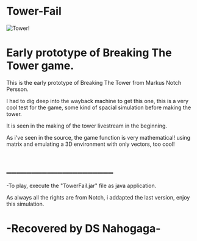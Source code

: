 # Tower-Fail
![Tower!](https://i.imgur.com/Sh2CdBz.png)

# Early prototype of Breaking The Tower game.

This is the early prototype of Breaking The Tower from Markus Notch Persson.

I had to dig deep into the wayback machine to get this one, this is a very cool
test for the game, some kind of spacial simulation before making the tower.

It is seen in the making of the tower livestream in the beginning.

As i've seen in the source, the game function is very mathematical! using matrix
and emulating a 3D environment with only vectors, too cool!
# _____________________

-To play, execute the "TowerFail.jar" file as java application.

As always all the rights are from Notch, i addapted the last version, enjoy this
simulation.

# -Recovered by DS Nahogaga-
